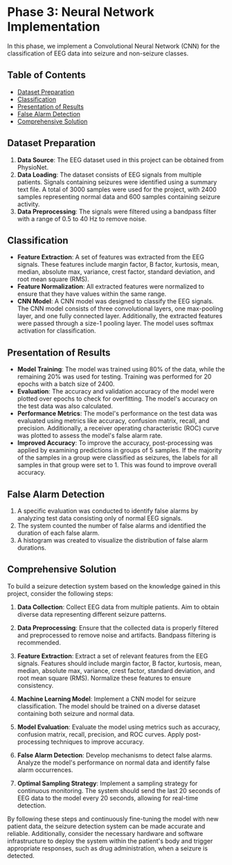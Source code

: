 # Phase 3: Neural Network Implementation

In this phase, we implement a Convolutional Neural Network (CNN) for the classification of EEG data into seizure and non-seizure classes.

## Table of Contents

- [Dataset Preparation](#dataset-Preparation)
- [Classification](#classification)
- [Presentation of Results](#presentation-of-Results)
- [False Alarm Detection](#false-Alarm-Detection)
- [Comprehensive Solution](#comprehensive-Solution)


## Dataset Preparation

1. **Data Source**: The EEG dataset used in this project can be obtained from PhysioNet.
2. **Data Loading**: The dataset consists of EEG signals from multiple patients. Signals containing seizures were identified using a summary text file. A total of 3000 samples were used for the project, with 2400 samples representing normal data and 600 samples containing seizure activity.
3. **Data Preprocessing**: The signals were filtered using a bandpass filter with a range of 0.5 to 40 Hz to remove noise.

## Classification
- **Feature Extraction**: A set of features was extracted from the EEG signals. These features include margin factor, B factor, kurtosis, mean, median, absolute max, variance, crest factor, standard deviation, and root mean square (RMS).
- **Feature Normalization**: All extracted features were normalized to ensure that they have values within the same range.
- **CNN Model**: A CNN model was designed to classify the EEG signals. The CNN model consists of three convolutional layers, one max-pooling layer, and one fully connected layer. Additionally, the extracted features were passed through a size-1 pooling layer. The model uses softmax activation for classification.


## Presentation of Results

- **Model Training**: The model was trained using 80% of the data, while the remaining 20% was used for testing. Training was performed for 20 epochs with a batch size of 2400.
- **Evaluation**: The accuracy and validation accuracy of the model were plotted over epochs to check for overfitting. The model's accuracy on the test data was also calculated.
- **Performance Metrics**: The model's performance on the test data was evaluated using metrics like accuracy, confusion matrix, recall, and precision. Additionally, a receiver operating characteristic (ROC) curve was plotted to assess the model's false alarm rate.
- **Improved Accuracy**: To improve the accuracy, post-processing was applied by examining predictions in groups of 5 samples. If the majority of the samples in a group were classified as seizures, the labels for all samples in that group were set to 1. This was found to improve overall accuracy.


## False Alarm Detection

1. A specific evaluation was conducted to identify false alarms by analyzing test data consisting only of normal EEG signals.
2. The system counted the number of false alarms and identified the duration of each false alarm.
3. A histogram was created to visualize the distribution of false alarm durations.

## Comprehensive Solution
To build a seizure detection system based on the knowledge gained in this project, consider the following steps:

1. **Data Collection**: Collect EEG data from multiple patients. Aim to obtain diverse data representing different seizure patterns.

2. **Data Preprocessing**: Ensure that the collected data is properly filtered and preprocessed to remove noise and artifacts. Bandpass filtering is recommended.

3. **Feature Extraction**: Extract a set of relevant features from the EEG signals. Features should include margin factor, B factor, kurtosis, mean, median, absolute max, variance, crest factor, standard deviation, and root mean square (RMS). Normalize these features to ensure consistency.

4. **Machine Learning Model**: Implement a CNN model for seizure classification. The model should be trained on a diverse dataset containing both seizure and normal data.

5. **Model Evaluation**: Evaluate the model using metrics such as accuracy, confusion matrix, recall, precision, and ROC curves. Apply post-processing techniques to improve accuracy.

6. **False Alarm Detection**: Develop mechanisms to detect false alarms. Analyze the model's performance on normal data and identify false alarm occurrences.

7. **Optimal Sampling Strategy**: Implement a sampling strategy for continuous monitoring. The system should send the last 20 seconds of EEG data to the model every 20 seconds, allowing for real-time detection.

By following these steps and continuously fine-tuning the model with new patient data, the seizure detection system can be made accurate and reliable. Additionally, consider the necessary hardware and software infrastructure to deploy the system within the patient's body and trigger appropriate responses, such as drug administration, when a seizure is detected.

